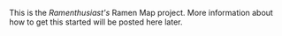 This is the *Ramenthusiast's* Ramen Map project. More information about how to get this started will be posted here later.
